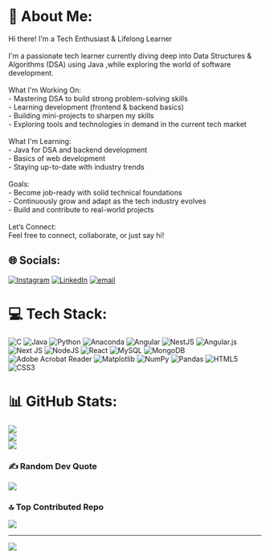 # 💫 About Me:
Hi there! I'm a Tech Enthusiast & Lifelong Learner<br><br>I'm a passionate tech learner currently diving deep into Data Structures & Algorithms (DSA) using Java ,while exploring the world of software development.<br><br>What I'm Working On:<br>- Mastering DSA to build strong problem-solving skills<br>- Learning development (frontend & backend basics)<br>- Building mini-projects to sharpen my skills<br>- Exploring tools and technologies in demand in the current tech market<br><br>What I'm Learning:<br>- Java for DSA and backend development<br>- Basics of web development<br>- Staying up-to-date with industry trends<br><br>Goals:<br>- Become job-ready with solid technical foundations<br>- Continuously grow and adapt as the tech industry evolves<br>- Build and contribute to real-world projects<br><br>Let’s Connect:<br>Feel free to connect, collaborate, or just say hi!


## 🌐 Socials:
[![Instagram](https://img.shields.io/badge/Instagram-%23E4405F.svg?logo=Instagram&logoColor=white)](https://instagram.com/ashish_018_) [![LinkedIn](https://img.shields.io/badge/LinkedIn-%230077B5.svg?logo=linkedin&logoColor=white)](https://linkedin.com/in/ashish-kumar-ak018) [![email](https://img.shields.io/badge/Email-D14836?logo=gmail&logoColor=white)](mailto:kumarashish06542@gmail.com) 

# 💻 Tech Stack:
![C](https://img.shields.io/badge/c-%2300599C.svg?style=for-the-badge&logo=c&logoColor=white) ![Java](https://img.shields.io/badge/java-%23ED8B00.svg?style=for-the-badge&logo=openjdk&logoColor=white) ![Python](https://img.shields.io/badge/python-3670A0?style=for-the-badge&logo=python&logoColor=ffdd54) ![Anaconda](https://img.shields.io/badge/Anaconda-%2344A833.svg?style=for-the-badge&logo=anaconda&logoColor=white) ![Angular](https://img.shields.io/badge/angular-%23DD0031.svg?style=for-the-badge&logo=angular&logoColor=white) ![NestJS](https://img.shields.io/badge/nestjs-%23E0234E.svg?style=for-the-badge&logo=nestjs&logoColor=white) ![Angular.js](https://img.shields.io/badge/angular.js-%23E23237.svg?style=for-the-badge&logo=angularjs&logoColor=white) ![Next JS](https://img.shields.io/badge/Next-black?style=for-the-badge&logo=next.js&logoColor=white) ![NodeJS](https://img.shields.io/badge/node.js-6DA55F?style=for-the-badge&logo=node.js&logoColor=white) ![React](https://img.shields.io/badge/react-%2320232a.svg?style=for-the-badge&logo=react&logoColor=%2361DAFB) ![MySQL](https://img.shields.io/badge/mysql-4479A1.svg?style=for-the-badge&logo=mysql&logoColor=white) ![MongoDB](https://img.shields.io/badge/MongoDB-%234ea94b.svg?style=for-the-badge&logo=mongodb&logoColor=white) ![Adobe Acrobat Reader](https://img.shields.io/badge/Adobe%20Acrobat%20Reader-EC1C24.svg?style=for-the-badge&logo=Adobe%20Acrobat%20Reader&logoColor=white) ![Matplotlib](https://img.shields.io/badge/Matplotlib-%23ffffff.svg?style=for-the-badge&logo=Matplotlib&logoColor=black) ![NumPy](https://img.shields.io/badge/numpy-%23013243.svg?style=for-the-badge&logo=numpy&logoColor=white) ![Pandas](https://img.shields.io/badge/pandas-%23150458.svg?style=for-the-badge&logo=pandas&logoColor=white) ![HTML5](https://img.shields.io/badge/html5-%23E34F26.svg?style=for-the-badge&logo=html5&logoColor=white) ![CSS3](https://img.shields.io/badge/css3-%231572B6.svg?style=for-the-badge&logo=css3&logoColor=white)
# 📊 GitHub Stats:
![](https://github-readme-stats.vercel.app/api?username=ashish1182&theme=dark&hide_border=false&include_all_commits=false&count_private=false)<br/>
![](https://nirzak-streak-stats.vercel.app/?user=ashish1182&theme=dark&hide_border=false)<br/>
![](https://github-readme-stats.vercel.app/api/top-langs/?username=ashish1182&theme=dark&hide_border=false&include_all_commits=false&count_private=false&layout=compact)

### ✍️ Random Dev Quote
![](https://quotes-github-readme.vercel.app/api?type=horizontal&theme=radical)

### 🔝 Top Contributed Repo
![](https://github-contributor-stats.vercel.app/api?username=ashish1182&limit=5&theme=dark&combine_all_yearly_contributions=true)

---
[![](https://visitcount.itsvg.in/api?id=ashish1182&icon=10&color=0)](https://visitcount.itsvg.in)

<!-- Proudly created with GPRM ( https://gprm.itsvg.in ) -->
